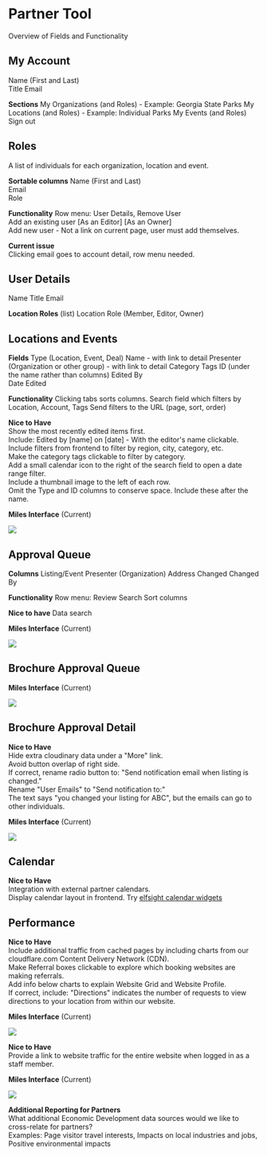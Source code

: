 
# Partner Tool

Overview of Fields and Functionality

## My Account

Name (First and Last)  
Title
Email  

**Sections**
My Organizations (and Roles) - Example: Georgia State Parks
My Locations (and Roles) - Example: Individual Parks
My Events (and Roles)
Sign out

## Roles

A list of individuals for each organization, location and event.

**Sortable columns**
Name (First and Last)  
Email  
Role  

**Functionality**
Row menu: User Details, Remove User  
Add an existing user [As an Editor] [As an Owner]  
Add new user - Not a link on current page, user must add themselves.  

**Current issue**  
Clicking email goes to account detail, row menu needed.  

## User Details

Name
Title
Email

**Location Roles** (list)
Location
Role (Member, Editor, Owner)

## Locations and Events

**Fields**
Type (Location, Event, Deal)
Name - with link to detail
Presenter (Organization or other group) - with link to detail
Category Tags 
ID (under the name rather than columns)
Edited By  
Date Edited  

**Functionality**
Clicking tabs sorts columns.
Search field which filters by Location, Account, Tags
Send filters to the URL (page, sort, order)

**Nice to Have**  
Show the most recently edited items first.  
Include: Edited by [name] on [date] - With the editor's name clickable.  
Include filters from frontend to filter by region, city, category, etc.  
Make the category tags clickable to filter by category.  
Add a small calendar icon to the right of the search field to open a date range filter.  
Include a thumbnail image to the left of each row.  
Omit the Type and ID columns to conserve space. Include these after the name.  

<span class="localX">

**Miles Interface** (Current)  

<img src="img/miles/list.png" style="max-width:822px">

</span>

## Approval Queue

**Columns**
Listing/Event
Presenter (Organization)
Address
Changed
Changed By

**Functionality**
Row menu: Review
Search
Sort columns

**Nice to have**
Data search

<span class="localX">

**Miles Interface** (Current)  

<img src="img/miles/approval-queue.png" style="max-width:1477px">  

</span>


## Brochure Approval Queue

**Miles Interface** (Current)  

<img src="img/miles/brochure-approval-queue.png" style="max-width:1070px">  

## Brochure Approval Detail

**Nice to Have**  
Hide extra cloudinary data under a "More" link.  
Avoid button overlap of right side.  
If correct, rename radio button to: "Send notification email when listing is changed."  
Rename "User Emails" to "Send notification to:"  
The text says "you changed your listing for ABC", but the emails can go to other individuals.  

<span class="localX">

**Miles Interface** (Current) 

<img src="img/miles/brochure-approval-detail.png" style="max-width:876px">  

</span>


## Calendar


**Nice to Have**  
Integration with external partner calendars.  
Display calendar layout in frontend. Try [elfsight calendar widgets](https://elfsight.com/event-calendar-widget/)  


## Performance

**Nice to Have**  
Include additional traffic from cached pages by including charts from our cloudflare.com Content Delivery Network (CDN).  
Make Referral boxes clickable to explore which booking websites are making referrals.  
Add info below charts to explain Website Grid and Website Profile.  
If correct, include: "Directions" indicates the number of requests to view directions to your location from within our website.  
<span class="localX">

**Miles Interface** (Current) 

<img src="img/miles/performance-partner-referrals.png" style="max-width:876px">  

</span>


**Nice to Have**  
Provide a link to website traffic for the entire website when logged in as a staff member.  

<span class="localX">

**Miles Interface** (Current) 

<img src="img/miles/performance-web-traffic.png" style="max-width:876px">  

</span>


**Additional Reporting for Partners**  
What additional Economic Development data sources would we like to cross-relate for partners?  
Examples: Page visitor travel interests, Impacts on local industries and jobs, Positive environmental impacts  


<!--
List of partner locations shows pending changes for admin approval 

Events near partner locations 

Deals for and near partner locations 

Photos for partner locations. Galleries for communities. 

Brochures and documents for partner locations 

Frontend maps for partner locations 

Partner calendar and event detail page 

Places to stay by type, region, city, category 
-->

